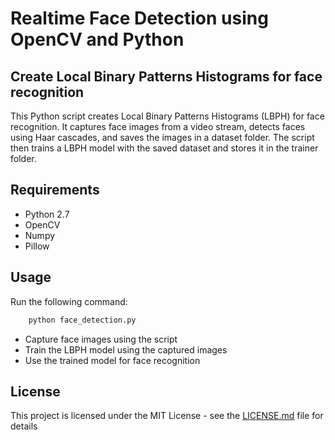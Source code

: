 # Realtime Face Detection using OpenCV and Python

## Create Local Binary Patterns Histograms for face recognition

This Python script creates Local Binary Patterns Histograms (LBPH) for face recognition. It captures face images from a video stream, detects faces using Haar cascades, and saves the images in a dataset folder. The script then trains a LBPH model with the saved dataset and stores it in the trainer folder.

## Requirements

* Python 2.7
* OpenCV
* Numpy
* Pillow

## Usage

Run the following command:

```bash
    python face_detection.py
```

* Capture face images using the script
* Train the LBPH model using the captured images
* Use the trained model for face recognition

## License

This project is licensed under the MIT License - see the [LICENSE.md](LICENSE.md) file for details
